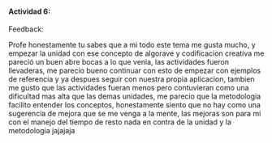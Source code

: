 #### Actividad 6: 

Feedback: 

Profe honestamente tu sabes que a mi todo este tema me gusta mucho, y empezar la unidad con ese concepto de algorave y codificacion creativa me pareció un buen abre bocas a lo que venia, las actividades fueron llevaderas, me parecio bueno continuar con esto de empezar con ejemplos de referencia y ya despues seguir con nuestra propia aplicacion, tambien me gusto que las actividades fueran menos pero contuvieran como una dificultad mas alta que las demas unidades, me parecio que la metodologia facilito entender los conceptos, honestamente siento que no hay como una sugerencia de mejora que se me venga a la mente, las mejoras son para mi con el manejo del tiempo de resto nada en contra de la unidad y la metodologia jajajaja
